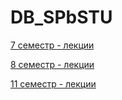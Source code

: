 # DB_SPbSTU

[7 семестр - лекции](lecture.md)

[8 семестр - лекции](lecture2.md)

[11 семестр - лекции](lecture3.md)
